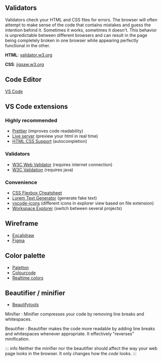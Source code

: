 ## Validators

Validators check your HTML and CSS files for errors. The browser will often attempt to make sense of the code that contains mistakes and guess the intention behind it. Sometimes it works, sometimes it doesn't. This behavior is unpredictable between different browsers and can result in the page being completely broken in one browser while appearing perfectly functional in the other.

**HTML**: [validator.w3.org](https://validator.w3.org/)

**CSS**: [jigsaw.w3.org](https://jigsaw.w3.org/css-validator/)

## Code Editor

[VS Code](https://code.visualstudio.com/)

## VS Code extensions

### Highly recommended

* [Prettier](https://marketplace.visualstudio.com/items?itemName=esbenp.prettier-vscode) (improves code readability)
* [Live server](https://marketplace.visualstudio.com/items?itemName=ritwickdey.LiveServer) (preview your html in real time)
* [HTML CSS Support](https://marketplace.visualstudio.com/items?itemName=ecmel.vscode-html-css) (autocompletion)

### Validators

* [W3C Web Validator](https://marketplace.visualstudio.com/items?itemName=CelianRiboulet.webvalidator) (requires internet connection)
* [W3C Validation](https://marketplace.visualstudio.com/items?itemName=Umoxfo.vscode-w3cvalidation) (requires java)

### Convenience

* [CSS Flexbox Cheatsheet](https://marketplace.visualstudio.com/items?itemName=dzhavat.css-flexbox-cheatsheet)
* [Lorem Text Generator](https://marketplace.visualstudio.com/items?itemName=oguzhanyildiz.lorem-text-generator) (generate fake text)
* [vscode-icons](https://marketplace.visualstudio.com/items?itemName=vscode-icons-team.vscode-icons) (different icons in explorer view based on file extension)
* [Workspace Explorer](https://marketplace.visualstudio.com/items?itemName=tomsaunders-code.workspace-explorer) (switch between several projects)

## Wireframe

* [Excalidraw](https://excalidraw.com/)
* [Figma](https://www.figma.com)

## Color palette

* [Paletton](https://paletton.com)
* [Colourcode](https://www.toptal.com/designers/colourcode)
* [Realtime colors](https://www.realtimecolors.com/)

## Beautifier / minifier

* [Beautifytools](https://www.cleancss.com/css-minify/)

Minifier
:	Minifier compresses your code by removing line breaks and whitespaces.

Beautifier
:	Beautifier makes the code more readable by adding line breaks and whitespaces whenever appropriate. It effectively "reverses" minification.

::: info
Neither the minifier nor the beautifier should affect the way your web page looks in the browser. It only changes how the *code* looks.
:::
